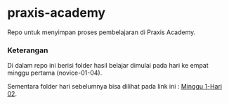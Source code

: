 # praxis-academy
Repo untuk menyimpan proses pembelajaran di Praxis Academy.

### Keterangan
Di dalam repo ini berisi folder hasil belajar dimulai pada hari ke empat minggu pertama (novice-01-04).

Sementara folder hari sebelumnya bisa dilihat pada link ini :
[Minggu 1-Hari 02](../novice-01-02).
